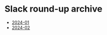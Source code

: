 # Slack round-up archive

- [2024-01](http://elink.turing.ac.uk/m/1/59207972/p1-b24030-958f73c304e7403180203efc34432f19/1/75/7f6e8d26-eced-4898-afbc-22fb56f6fa09)
- [2024-02](http://elink.turing.ac.uk/m/1/59207972/p1-b24060-dbbe492e2d414b55a0bcd8fe39f93c6b/1/192/78721911-1588-4a3f-a24e-c01e3c3744f4)
